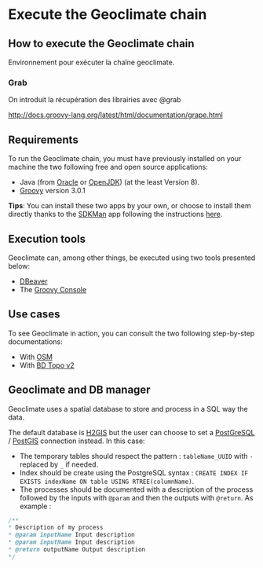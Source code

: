 # Execute the Geoclimate chain


## How to execute the Geoclimate chain

Environnement pour exécuter la chaîne geoclimate. 


### Grab

On introduit la récupération des librairies avec @grab

http://docs.groovy-lang.org/latest/html/documentation/grape.html

## Requirements

To run the Geoclimate chain, you must have previously installed on your machine the two following free and open source applications:

- Java (from [Oracle](https://www.java.com/fr/download/) or [OpenJDK](https://openjdk.java.net/)) (at the least Version 8).
- [Groovy](https://groovy-lang.org/) version 3.0.1

**Tips**: You can install these two apps by your own, or choose to install them directly thanks to the [SDKMan](https://sdkman.io/) app following the instructions [here](https://sdkman.io/install).

## Execution tools

Geoclimate can, among other things, be executed using two tools presented below:

- [DBeaver](./execution_tools.md)
- The [Groovy Console](./execution_tools.md)




## Use cases

To see Geoclimate in action, you can consult the two following step-by-step documentations:

- With [OSM](./execution_examples/run_osm.md)
- With [BD Topo v2](./execution_examples/run_bd_topo_v2.md)



## Geoclimate and DB manager

Geoclimate uses a spatial database to store and process in a SQL way the data. 

The default database is [H2GIS](http://www.h2gis.org/) but the user can choose to set a [PostGreSQL](https://www.postgresql.org/) / [PostGIS](https://postgis.net/) connection instead. In this case:

 - The temporary tables should respect the pattern : `tableName_UUID` with `-` replaced by `_` if needed.
 - Index should be create using the PostgreSQL syntax : `CREATE INDEX IF EXISTS indexName ON table USING RTREE(columnName)`.
 - The processes should be documented with a description of the process followed by the inputs with `@param` and then the outputs with `@return`. As example :

``` java
/**
* Description of my process
* @param inputName Input description
* @param inputName Input description
* @return outputName Output description
*/
```